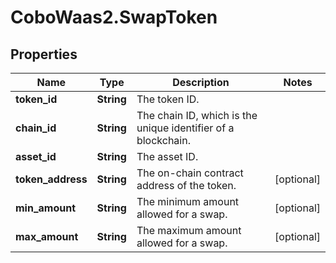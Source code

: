# CoboWaas2.SwapToken

## Properties

Name | Type | Description | Notes
------------ | ------------- | ------------- | -------------
**token_id** | **String** | The token ID. | 
**chain_id** | **String** | The chain ID, which is the unique identifier of a blockchain. | 
**asset_id** | **String** | The asset ID. | 
**token_address** | **String** | The on-chain contract address of the token. | [optional] 
**min_amount** | **String** | The minimum amount allowed for a swap. | [optional] 
**max_amount** | **String** | The maximum amount allowed for a swap. | [optional] 


